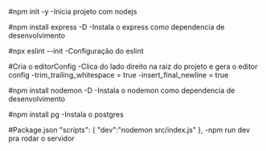 #npm init -y
 -Inicia projeto com nodejs

#npm install express -D
  -Instala o express como dependencia de desenvolvimento

#npx eslint --init
  -Configuração do eslint

#Cria o editorConfig
  -Clica do lado direito na raiz do projeto e gera o editor config
  -trim_trailing_whitespace = true
  -insert_final_newline = true

#npm install nodemon -D
  -Instala o nodemon como dependencia de desenvolvimento

#npm install pg
  -Instala o postgres

#Package.json
   "scripts": {
    "dev":"nodemon src/index.js"
  },
  -npm run dev pra rodar o servidor



